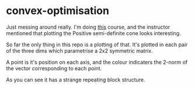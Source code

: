 # convex-optimisation

Just messing around really. I'm doing [this](http://www.stat.cmu.edu/~ryantibs/convexopt/) course, and the instructor mentioned that plotting the Positive semi-definite cone looks interesting.

So far the only thing in this repo is a plotting of that. It's plotted in each pair of the three dims which parametrise a 2x2 symmetric matrix.

A point is it's position on each axis, and the colour indicaters the 2-norm of the vector corresponding to each point.

As you can see it has a strange repeating block structure.
